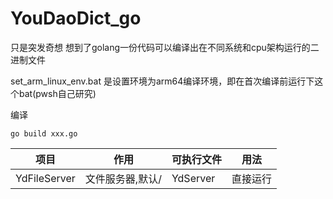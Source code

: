 # YouDaoDict_go

只是突发奇想 想到了golang一份代码可以编译出在不同系统和cpu架构运行的二进制文件

set_arm_linux_env.bat 是设置环境为arm64编译环境，即在首次编译前运行下这个bat(pwsh自己研究)

编译
```shell
go build xxx.go
```
|项目|作用|可执行文件|用法|
|--|--|--|--|
YdFileServer|文件服务器,默认/|YdServer|直接运行